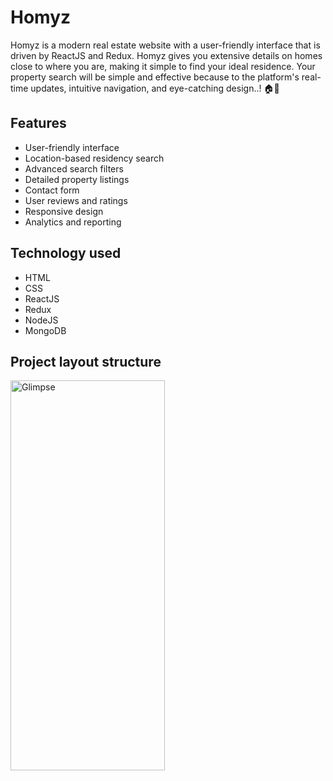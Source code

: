 # Homyz

Homyz is a modern real estate website with a user-friendly interface that is driven by ReactJS and Redux. Homyz gives you extensive details on homes close to where you are, making it simple to find your ideal residence. Your property search will be simple and effective because to the platform's real-time updates, intuitive navigation, and eye-catching design..! 🏠🏡

## Features

- User-friendly interface
- Location-based residency search
- Advanced search filters
- Detailed property listings
- Contact form
- User reviews and ratings
- Responsive design
- Analytics and reporting

## Technology used

- HTML
- CSS
- ReactJS
- Redux
- NodeJS
- MongoDB

## Project layout structure

<img src="Real_Estate.gif" alt="Glimpse" width="70%" height="40%">





